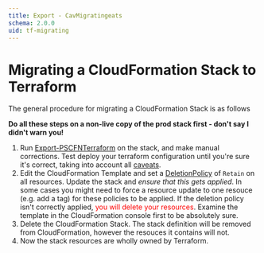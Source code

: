 ```yaml
---
title: Export - CavMigratingeats
schema: 2.0.0
uid: tf-migrating
---
```


# Migrating a CloudFormation Stack to Terraform

The general procedure for migrating a CloudFormation Stack is as follows

**Do all these steps on a non-live copy of the prod stack first - don't say I didn't warn you!**

1. Run [Export-PSCFNTerraform](xref:Export-PSCFNTerraform) on the stack, and make manual corrections. Test deploy your terraform configuration until you're sure it's correct, taking into account all [caveats](xref:tf-caveats).
1. Edit the CloudFormation Template and set a [DeletionPolicy](https://docs.aws.amazon.com/AWSCloudFormation/latest/UserGuide/aws-attribute-deletionpolicy.html) of `Retain` on all resources. Update the stack and *ensure that this gets applied*. In some cases you might need to force a resource update to one resouce (e.g. add a tag) for these policies to be applied. If the deletion policy isn't correctly applied, <span style="color: red">you will delete your resources</span>. Examine the template in the CloudFormation console first to be absolutely sure.
1. Delete the CloudFormation Stack. The stack definition will be removed from CloudFormation, however the resouces it contains will not.
1. Now the stack resources are wholly owned by Terraform.

